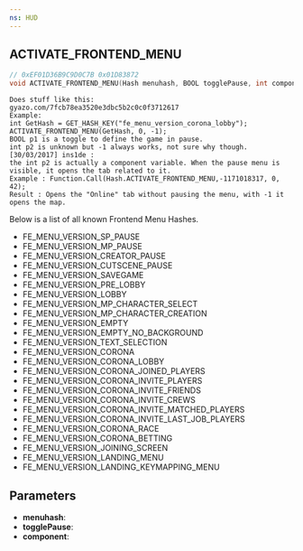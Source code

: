 ```yaml
---
ns: HUD
---
```

## ACTIVATE_FRONTEND_MENU

```c
// 0xEF01D36B9C9D0C7B 0x01D83872
void ACTIVATE_FRONTEND_MENU(Hash menuhash, BOOL togglePause, int component);
```

```
Does stuff like this:  
gyazo.com/7fcb78ea3520e3dbc5b2c0c0f3712617  
Example:  
int GetHash = GET_HASH_KEY("fe_menu_version_corona_lobby");  
ACTIVATE_FRONTEND_MENU(GetHash, 0, -1);  
BOOL p1 is a toggle to define the game in pause.  
int p2 is unknown but -1 always works, not sure why though.  
[30/03/2017] ins1de :  
the int p2 is actually a component variable. When the pause menu is visible, it opens the tab related to it.  
Example : Function.Call(Hash.ACTIVATE_FRONTEND_MENU,-1171018317, 0, 42);  
Result : Opens the "Online" tab without pausing the menu, with -1 it opens the map.  
```

Below is a list of all known Frontend Menu Hashes.

- FE_MENU_VERSION_SP_PAUSE
- FE_MENU_VERSION_MP_PAUSE
- FE_MENU_VERSION_CREATOR_PAUSE
- FE_MENU_VERSION_CUTSCENE_PAUSE
- FE_MENU_VERSION_SAVEGAME
- FE_MENU_VERSION_PRE_LOBBY
- FE_MENU_VERSION_LOBBY
- FE_MENU_VERSION_MP_CHARACTER_SELECT
- FE_MENU_VERSION_MP_CHARACTER_CREATION
- FE_MENU_VERSION_EMPTY
- FE_MENU_VERSION_EMPTY_NO_BACKGROUND
- FE_MENU_VERSION_TEXT_SELECTION
- FE_MENU_VERSION_CORONA
- FE_MENU_VERSION_CORONA_LOBBY
- FE_MENU_VERSION_CORONA_JOINED_PLAYERS
- FE_MENU_VERSION_CORONA_INVITE_PLAYERS
- FE_MENU_VERSION_CORONA_INVITE_FRIENDS
- FE_MENU_VERSION_CORONA_INVITE_CREWS
- FE_MENU_VERSION_CORONA_INVITE_MATCHED_PLAYERS
- FE_MENU_VERSION_CORONA_INVITE_LAST_JOB_PLAYERS
- FE_MENU_VERSION_CORONA_RACE
- FE_MENU_VERSION_CORONA_BETTING
- FE_MENU_VERSION_JOINING_SCREEN
- FE_MENU_VERSION_LANDING_MENU
- FE_MENU_VERSION_LANDING_KEYMAPPING_MENU


## Parameters
* **menuhash**: 
* **togglePause**: 
* **component**: 

